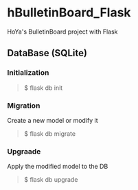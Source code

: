 # hBulletinBoard_Flask

HoYa's BulletinBoard project with Flask

## DataBase (SQLite)

### Initialization

> $ flask db init

### Migration

Create a new model or modify it

> $ flask db migrate

### Upgraade

Apply the modified model to the DB

> $ flask db upgrade

